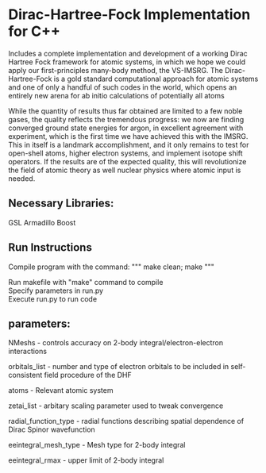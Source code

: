 
# Dirac-Hartree-Fock Implementation for C++
Includes a complete implementation and development of a working Dirac Hartree Fock framework for atomic systems, in which we hope we could apply our first-principles many-body method, the VS-IMSRG. The Dirac-Hartree-Fock is a gold standard computational approach for atomic systems and one of only a handful of such codes in the world, which opens an entirely new arena for ab initio calculations of potentially all atoms


While the quantity of results thus far obtained are limited to a few noble gases, the quality reflects the tremendous progress: we now are finding converged ground state energies for argon, in excellent agreement with experiment, which is the first time we have achieved this with the IMSRG. This in itself is a landmark accomplishment, and it only remains to test for open-shell atoms, higher electron systems, and implement isotope shift operators. If the results are of the expected quality, this will revolutionize the field of atomic theory as well nuclear physics where atomic input is needed.

## Necessary Libraries:
GSL
Armadillo
Boost

## Run Instructions
Compile program with the command:
"""
make clean; make
"""


Run makefile with "make" command to compile <br />
Specify parameters in run.py <br />
Execute run.py to run code


## parameters:

NMeshs - controls accuracy on 2-body integral/electron-electron interactions

orbitals_list - number and type of electron orbitals to be included in self-consistent field procedure of the DHF

atoms - Relevant atomic system

zetai_list - arbitary scaling parameter used to tweak convergence

radial_function_type - radial functions describing spatial dependence of Dirac Spinor wavefunction

eeintegral_mesh_type - Mesh type for 2-body integral

eeintegral_rmax - upper limit of 2-body integral 




